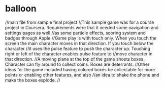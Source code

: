 # balloon
//main file from sample final project
//This sample game was for a course project in Coursera. Requirements were that it needed some navigation and settings pages as well 
//as some particle effects, scoring system and badges through Apple
//Game play is with touch only. When you touch the screen the main character moves in that direction. If you touch below the character
//it uses the pulse feature to push the character up. Touching right or left of the character enables pulse feature to
//move character in that direction.
//A moving plane at the top of the game shoots boxes. Character can fly around to collect coins. Boxes are deterrants.
//Other ideas for the game included having colored boxes be collectable for more points or enabling other features, and also
//an idea to shake the phone and make the boxes explode. 
//
